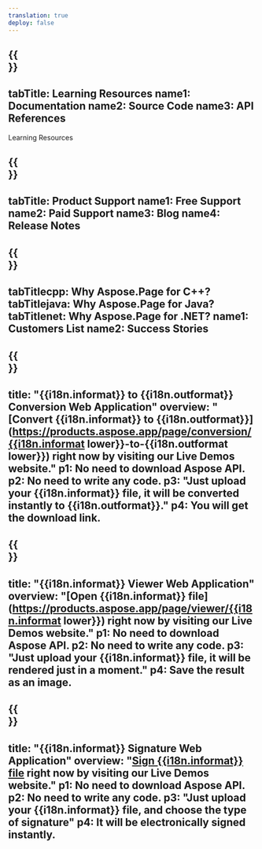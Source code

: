 ```yaml
---
translation: true
deploy: false
---
```


{{<section learningresources>}}
---
tabTitle: Learning Resources
name1: Documentation 
name2: Source Code 
name3: API References
---

Learning Resources

{{<section support>}}
---
tabTitle: Product Support
name1: Free Support
name2: Paid Support
name3: Blog
name4: Release Notes
---

{{<section why>}}
---
tabTitlecpp: Why Aspose.Page for C++?
tabTitlejava: Why Aspose.Page for Java?
tabTitlenet: Why Aspose.Page for .NET?
name1: Customers List
name2: Success Stories
---

{{<section widgetbackup>}}
---
title: "{{i18n.informat}} to {{i18n.outformat}} Conversion Web Application"
overview: "[Convert {{i18n.informat}} to {{i18n.outformat}}](https://products.aspose.app/page/conversion/{{i18n.informat lower}}-to-{{i18n.outformat lower}}) right now by visiting our Live Demos website."
p1: No need to download Aspose API.
p2: No need to write any code.
p3: "Just upload your {{i18n.informat}} file, it will be converted instantly to {{i18n.outformat}}."
p4: You will get the download link.
---

{{<section widgetbackupview>}}
---
title: "{{i18n.informat}} Viewer Web Application"
overview: "[Open {{i18n.informat}} file](https://products.aspose.app/page/viewer/{{i18n.informat lower}}) right now by visiting our Live Demos website."
p1: No need to download Aspose API.
p2: No need to write any code.
p3: "Just upload your {{i18n.informat}} file, it will be rendered just in a moment."
p4: Save the result as an image.
---

{{<section widgetbackupsign>}}
---
title: "{{i18n.informat}} Signature Web Application"
overview: "[Sign {{i18n.informat}} file](https://products.aspose.app/page/signature/xps) right now by visiting our Live Demos website."
p1: No need to download Aspose API.
p2: No need to write any code.
p3: "Just upload your {{i18n.informat}} file, and choose the type of signature"
p4: It will be electronically signed instantly.
---

